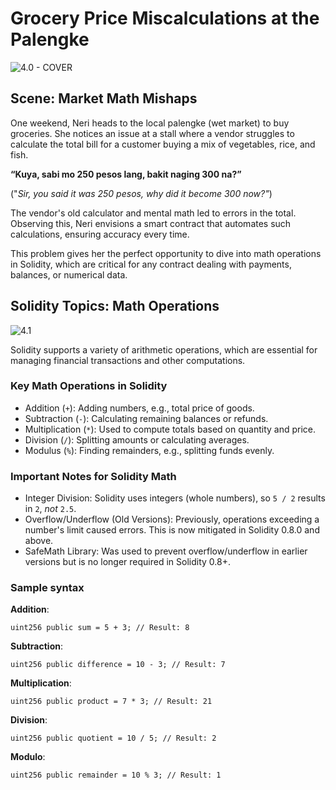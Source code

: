 # Grocery Price Miscalculations at the Palengke

![4.0 - COVER](https://blockskwela.s3.ap-southeast-1.amazonaws.com/courses/contracts/ch_01_basic_solidity/le_04_palengke_calculator/4.0%20-%20COVER.png)

## Scene: Market Math Mishaps

One weekend, Neri heads to the local palengke (wet market) to buy groceries. She notices an issue at a stall where a vendor struggles to calculate the total bill for a customer buying a mix of vegetables, rice, and fish.

**“Kuya, sabi mo 250 pesos lang, bakit naging 300 na?”**

("_Sir, you said it was 250 pesos, why did it become 300 now?"_)

The vendor's old calculator and mental math led to errors in the total. Observing this, Neri envisions a smart contract that automates such calculations, ensuring accuracy every time.

This problem gives her the perfect opportunity to dive into math operations in Solidity, which are critical for any contract dealing with payments, balances, or numerical data.

## Solidity Topics: Math Operations

![4.1](https://blockskwela.s3.ap-southeast-1.amazonaws.com/courses/contracts/ch_01_basic_solidity/le_04_palengke_calculator/4.1.png)

Solidity supports a variety of arithmetic operations, which are essential for managing financial transactions and other computations.

### Key Math Operations in Solidity

- Addition (`+`): Adding numbers, e.g., total price of goods.
- Subtraction (`-`): Calculating remaining balances or refunds.
- Multiplication (`*`): Used to compute totals based on quantity and price.
- Division (`/`): Splitting amounts or calculating averages.
- Modulus (`%`): Finding remainders, e.g., splitting funds evenly.

### Important Notes for Solidity Math

- Integer Division: Solidity uses integers (whole numbers), so `5 / 2` results in `2`, _not_ `2.5`.
- Overflow/Underflow (Old Versions): Previously, operations exceeding a number's limit caused errors. This is now mitigated in Solidity 0.8.0 and above.
- SafeMath Library: Was used to prevent overflow/underflow in earlier versions but is no longer required in Solidity 0.8+.

### Sample syntax

**Addition**:

```solidity
uint256 public sum = 5 + 3; // Result: 8
```

**Subtraction**:

```solidity
uint256 public difference = 10 - 3; // Result: 7
```

**Multiplication**:

```solidity
uint256 public product = 7 * 3; // Result: 21
```

**Division**:

```solidity
uint256 public quotient = 10 / 5; // Result: 2
```

**Modulo**:

```solidity
uint256 public remainder = 10 % 3; // Result: 1
```
